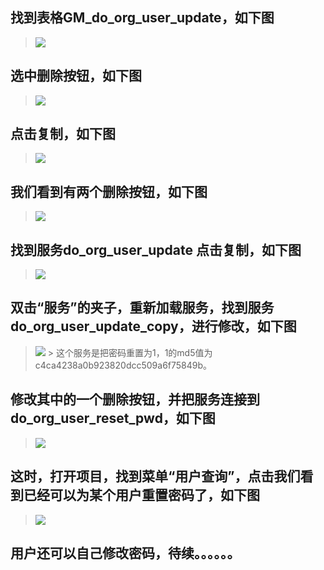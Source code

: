 ## 找到表格GM\_do\_org\_user\_update，如下图 ##
> <img src='http://eeplat.googlecode.com/files/select_user_result.png' />

## 选中删除按钮，如下图 ##
> <img src='http://eeplat.googlecode.com/files/select_delete.png' />

## 点击复制，如下图 ##
> <img src='http://eeplat.googlecode.com/files/select_copy_form.png' />

## 我们看到有两个删除按钮，如下图 ##
> <img src='http://eeplat.googlecode.com/files/two_delete.png' />

## 找到服务do\_org\_user\_update 点击复制，如下图 ##
> <img src='http://eeplat.googlecode.com/files/select_service_update.png' />


## 双击“服务”的夹子，重新加载服务，找到服务do\_org\_user\_update\_copy，进行修改，如下图 ##
> <img src='http://eeplat.googlecode.com/files/service_reset.png' />
> > 这个服务是把密码重置为1，1的md5值为c4ca4238a0b923820dcc509a6f75849b。

## 修改其中的一个删除按钮，并把服务连接到 do\_org\_user\_reset\_pwd，如下图 ##

> <img src='http://eeplat.googlecode.com/files/change_delete.png' />


## 这时，打开项目，找到菜单“用户查询”，点击我们看到已经可以为某个用户重置密码了，如下图 ##
> <img src='http://eeplat.googlecode.com/files/change_result.png' />

## 用户还可以自己修改密码，待续。。。。。。 ##



